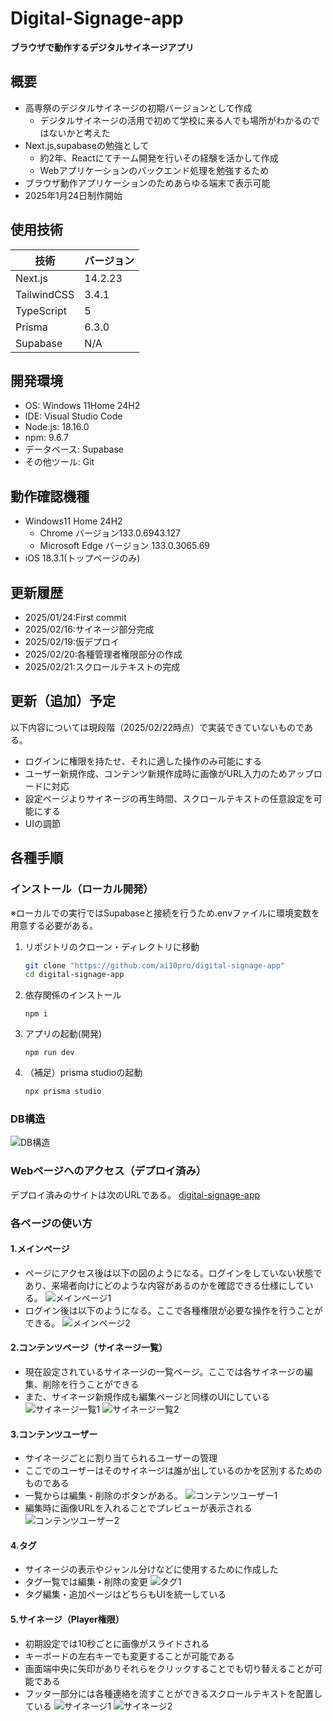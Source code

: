 # Digital-Signage-app

**ブラウザで動作するデジタルサイネージアプリ**

## 概要

- 高専祭のデジタルサイネージの初期バージョンとして作成
  - デジタルサイネージの活用で初めて学校に来る人でも場所がわかるのではないかと考えた
- Next.js,supabaseの勉強として
  - 約2年、Reactにてチーム開発を行いその経験を活かして作成
  - Webアプリケーションのバックエンド処理を勉強するため
- ブラウザ動作アプリケーションのためあらゆる端末で表示可能
- 2025年1月24日制作開始

## 使用技術

| 技術        | バージョン |
| ----------- | ---------- |
| Next.js     | 14.2.23    |
| TailwindCSS | 3.4.1      |
| TypeScript  | 5          |
| Prisma      | 6.3.0      |
| Supabase    | N/A        |

## 開発環境

- OS: Windows 11Home 24H2
- IDE: Visual Studio Code
- Node.js: 18.16.0
- npm: 9.6.7
- データベース: Supabase
- その他ツール: Git

## 動作確認機種

- Windows11 Home 24H2
  - Chrome バージョン133.0.6943.127
  - Microsoft Edge バージョン 133.0.3065.69
- iOS 18.3.1(トップページのみ)

## 更新履歴

- 2025/01/24:First commit
- 2025/02/16:サイネージ部分完成
- 2025/02/19:仮デプロイ
- 2025/02/20:各種管理者権限部分の作成
- 2025/02/21:スクロールテキストの完成

## 更新（追加）予定

以下内容については現段階（2025/02/22時点）で実装できていないものである。

- ログインに権限を持たせ、それに適した操作のみ可能にする
- ユーザー新規作成、コンテンツ新規作成時に画像がURL入力のためアップロードに対応
- 設定ページよりサイネージの再生時間、スクロールテキストの任意設定を可能にする
- UIの調節

## 各種手順

### インストール（ローカル開発）

※ローカルでの実行ではSupabaseと接続を行うため.envファイルに環境変数を用意する必要がある。

1. リポジトリのクローン・ディレクトリに移動
   ```sh
   git clone "https://github.com/ai10pro/digital-signage-app"
   cd digital-signage-app
   ```
2. 依存関係のインストール
   ```shell
   npm i
   ```
3. アプリの起動(開発)
   ```shell
   npm run dev
   ```
4. （補足）prisma studioの起動
   ```sh
   npx prisma studio
   ```

### DB構造

![DB構造](/public/rm-dbkouzou.png)

### Webページへのアクセス（デプロイ済み）

デプロイ済みのサイトは次のURLである。
[digital-signage-app](https://digital-signage-app-demo.vercel.app/)

### 各ページの使い方

#### 1.メインページ

- ページにアクセス後は以下の図のようになる。ログインをしていない状態であり、来場者向けにどのような内容があるのかを確認できる仕様にしている。
  ![メインページ1](/public/rm-page1.png)
- ログイン後は以下のようになる。ここで各種権限が必要な操作を行うことができる。
  ![メインページ2](/public/rm-page2.png)

#### 2.コンテンツページ（サイネージ一覧）

- 現在設定されているサイネージの一覧ページ。ここでは各サイネージの編集、削除を行うことができる
- また、サイネージ新規作成も編集ページと同様のUIにしている
  ![サイネージ一覧1](/public/rm-contents1.png)
  ![サイネージ一覧2](/public/rm-contents2.png)

#### 3.コンテンツユーザー

- サイネージごとに割り当てられるユーザーの管理
- ここでのユーザーはそのサイネージは誰が出しているのかを区別するためのものである
- 一覧からは編集・削除のボタンがある。
  ![コンテンツユーザー1](/public/rm-user1.png)
- 編集時に画像URLを入れることでプレビューが表示される
  ![コンテンツユーザー2](/public/rm-user2.png)

#### 4.タグ

- サイネージの表示やジャンル分けなどに使用するために作成した
- タグ一覧では編集・削除の変更
  ![タグ1](/public/rm-tag1.png)
- タグ編集・追加ページはどちらもUIを統一している

#### 5.サイネージ（Player権限）

- 初期設定では10秒ごとに画像がスライドされる
- キーボードの左右キーでも変更することが可能である
- 画面端中央に矢印がありそれらをクリックすることでも切り替えることが可能である
- フッター部分には各種連絡を流すことができるスクロールテキストを配置している
  ![サイネージ1](/public/rm-signage1.png)
  ![サイネージ2](/public/rm-signage2.gif)
